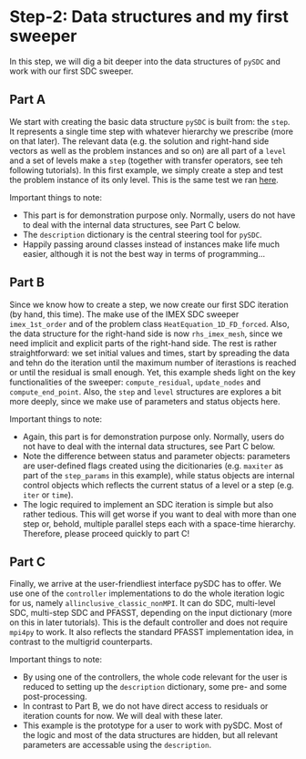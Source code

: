Step-2: Data structures and my first sweeper
============================================

In this step, we will dig a bit deeper into the data structures of `pySDC` and work with our first SDC sweeper.

Part A
------
We start with creating the basic data structure `pySDC` is built from: the `step`. 
It represents a single time step with whatever hierarchy we prescribe (more on that later). 
The relevant data (e.g. the solution and right-hand side vectors as well as the problem instances and so on) are all part of a `level` and a set of levels make a `step` (together with transfer operators, see teh following tutorials).
In this first example, we simply create a step and test the problem instance of its only level. 
This is the same test we ran [here](../step_1/A_spatial_problem_setup.py).

Important things to note:

* This part is for demonstration purpose only. Normally, users do not have to deal with the internal data structures, see Part C below. 
* The `description` dictionary is the central steering tool for `pySDC`.
* Happily passing around classes instead of instances make life much easier, although it is not the best way in terms of programming...


Part B
------
Since we know how to create a step, we now create our first SDC iteration (by hand, this time).
The make use of the IMEX SDC sweeper `imex_1st_order` and of the problem class `HeatEquation_1D_FD_forced`. 
Also, the data structure for the right-hand side is now `rhs_imex_mesh`, since we need implicit and explicit parts of the right-hand side.
The rest is rather straightforward: we set initial values and times, start by spreading the data and tehn do the iteration until the maximum number of iterastions is reached or until the residual is small enough.
Yet, this example sheds light on the key functionalities of the sweeper: `compute_residual`, `update_nodes` and `compute_end_point`. 
Also, the `step` and `level` structures are explores a bit more deeply, since we make use of parameters and status objects here.

Important things to note:

* Again, this part is for demonstration purpose only. Normally, users do not have to deal with the internal data structures, see Part C below. 
* Note the difference between status and parameter objects: parameters are user-defined flags created using the dicitionaries (e.g. `maxiter` as part of the `step_params` in this example), while status objects are internal control objects which reflects the current status of a level or a step (e.g. `iter` or `time`).
* The logic required to implement an SDC iteration is simple but also rather tedious. This will get worse if you want to deal with more than one step or, behold, multiple parallel steps each with a space-time hierarchy. Therefore, please proceed quickly to part C!


Part C
------
Finally, we arrive at the user-friendliest interface pySDC has to offer.
We use one of the `controller` implementations to do the whole iteration logic for us, namely `allinclusive_classic_nonMPI`.
It can do SDC, multi-level SDC, multi-step SDC and PFASST, depending on the input dictionary (more on this in later tutorials). 
This is the default controller and does not require `mpi4py` to work. 
It also reflects the standard PFASST implementation idea, in contrast to the multigrid counterparts.
 
Important things to note:

* By using one of the controllers, the whole code relevant for the user is reduced to setting up the `description` dictionary, some pre- and some post-processing.
* In contrast to Part B, we do not have direct access to residuals or iteration counts for now. We will deal with these later.
* This example is the prototype for a user to work with pySDC. Most of the logic and most of the data structures are hidden, but all relevant parameters are accessable using the `description`.
